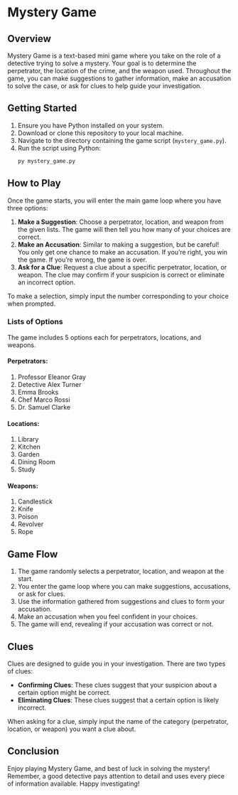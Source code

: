 # Mystery Game

## Overview

Mystery Game is a text-based mini game where you take on the role of a detective trying to solve a mystery. Your goal is to determine the perpetrator, the location of the crime, and the weapon used. Throughout the game, you can make suggestions to gather information, make an accusation to solve the case, or ask for clues to help guide your investigation.

## Getting Started

1. Ensure you have Python installed on your system.
2. Download or clone this repository to your local machine.
3. Navigate to the directory containing the game script (`mystery_game.py`).
4. Run the script using Python:
   ```sh
   py mystery_game.py
   ```

## How to Play

Once the game starts, you will enter the main game loop where you have three options:

1. **Make a Suggestion**: Choose a perpetrator, location, and weapon from the given lists. The game will then tell you how many of your choices are correct.
2. **Make an Accusation**: Similar to making a suggestion, but be careful! You only get one chance to make an accusation. If you’re right, you win the game. If you’re wrong, the game is over.
3. **Ask for a Clue**: Request a clue about a specific perpetrator, location, or weapon. The clue may confirm if your suspicion is correct or eliminate an incorrect option.

To make a selection, simply input the number corresponding to your choice when prompted.

### Lists of Options

The game includes 5 options each for perpetrators, locations, and weapons.

#### Perpetrators:

1. Professor Eleanor Gray
2. Detective Alex Turner
3. Emma Brooks
4. Chef Marco Rossi
5. Dr. Samuel Clarke

#### Locations:

1. Library
2. Kitchen
3. Garden
4. Dining Room
5. Study

#### Weapons:

1. Candlestick
2. Knife
3. Poison
4. Revolver
5. Rope

## Game Flow

1. The game randomly selects a perpetrator, location, and weapon at the start.
2. You enter the game loop where you can make suggestions, accusations, or ask for clues.
3. Use the information gathered from suggestions and clues to form your accusation.
4. Make an accusation when you feel confident in your choices.
5. The game will end, revealing if your accusation was correct or not.

## Clues

Clues are designed to guide you in your investigation. There are two types of clues:

- **Confirming Clues**: These clues suggest that your suspicion about a certain option might be correct.
- **Eliminating Clues**: These clues suggest that a certain option is likely incorrect.

When asking for a clue, simply input the name of the category (perpetrator, location, or weapon) you want a clue about.

## Conclusion

Enjoy playing Mystery Game, and best of luck in solving the mystery! Remember, a good detective pays attention to detail and uses every piece of information available. Happy investigating!
